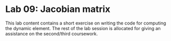 # Lab 09: Jacobian matrix
This lab content contains a short exercise on writing the code for computing the dynamic element. The rest of the lab session is allocated for giving an assistance on the second/third coursework.
